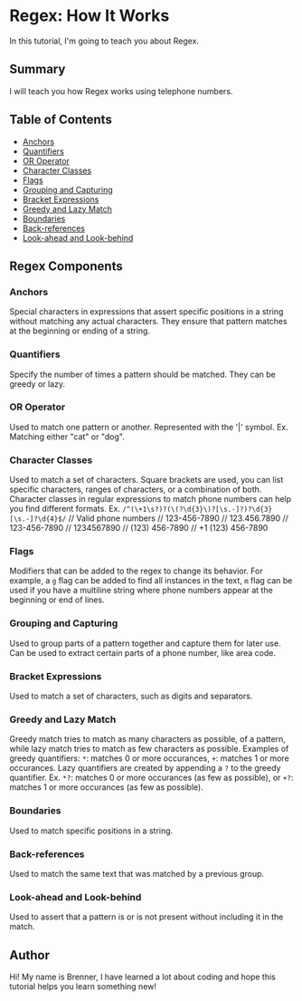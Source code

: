 # Regex: How It Works

In this tutorial, I'm going to teach you about Regex.

## Summary

I will teach you how Regex works using telephone numbers.

## Table of Contents

- [Anchors](#anchors)
- [Quantifiers](#quantifiers)
- [OR Operator](#or-operator)
- [Character Classes](#character-classes)
- [Flags](#flags)
- [Grouping and Capturing](#grouping-and-capturing)
- [Bracket Expressions](#bracket-expressions)
- [Greedy and Lazy Match](#greedy-and-lazy-match)
- [Boundaries](#boundaries)
- [Back-references](#back-references)
- [Look-ahead and Look-behind](#look-ahead-and-look-behind)

## Regex Components

### Anchors

Special characters in expressions that assert specific positions in a string without matching any actual characters. They ensure that pattern matches at the beginning or ending of a string.

### Quantifiers

Specify the number of times a pattern should be matched. They can be greedy or lazy.

### OR Operator

Used to match one pattern or another. Represented with the '|' symbol. Ex. Matching either "cat" or "dog". 

### Character Classes

Used to match a set of characters. Square brackets are used, you can list specific characters, ranges of characters, or a combination of both. Character classes in regular expressions to match phone numbers can help you find different formats. Ex. `/^(\+1\s?)?(\(?\d{3}\)?[\s.-]?)?\d{3}[\s.-]?\d{4}$/`
// Valid phone numbers
// 123-456-7890
// 123.456.7890
// 123-456-7890
// 1234567890
// (123) 456-7890
// +1 (123) 456-7890

### Flags

Modifiers that can be added to the regex to change its behavior. For example, a `g` flag can be added to find all instances in the text, `m` flag can be used if you have a multiline string where phone numbers appear at the beginning or end of lines.

### Grouping and Capturing

Used to group parts of a pattern together and capture them for later use. Can be used to extract certain parts of a phone number, like area code.

### Bracket Expressions

Used to match a set of characters, such as digits and separators. 

### Greedy and Lazy Match

Greedy match tries to match as many characters as possible, of a pattern, while lazy match tries to match as few characters as possible. Examples of greedy quantifiers: `*`: matches 0 or more occurances, `+`: matches 1 or more occurances. Lazy quantifiers are created by appending a `?` to the greedy  quantifier. Ex. `*?`: matches 0 or more occurances (as few as possible), or `+?`: matches 1 or more occurances (as few as possible).

### Boundaries

Used to match specific positions in a string.

### Back-references

Used to match the same text that was matched by a previous group.

### Look-ahead and Look-behind

Used to assert that a pattern is or is not present without including it in the match.

## Author

Hi! My name is Brenner, I have learned a lot about coding and hope this tutorial helps you learn something new!
